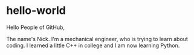 # hello-world

Hello People of GitHub,

The name's Nick. I'm a mechanical engineer, who is trying to learn about coding.
I learned a little C++ in college and I am now learning Python.

